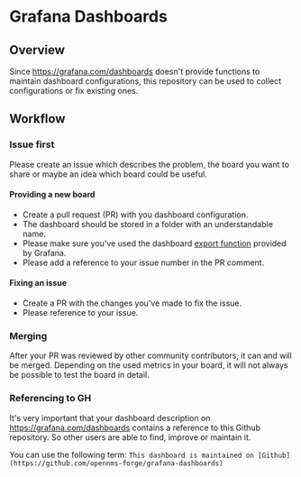 # Grafana Dashboards

## Overview

Since https://grafana.com/dashboards doesn't provide functions to maintain dashboard configurations,
this repository can be used to collect configurations or fix existing ones.

## Workflow

### Issue first

Please create an issue which describes the problem, the board you want to share or maybe an idea which board could be useful.

#### Providing a new board

* Create a pull request (PR) with you dashboard configuration.
* The dashboard should be stored in a folder with an understandable name.
* Please make sure you've used the dashboard [export function](http://docs.grafana.org/reference/export_import/) provided by Grafana.
* Please add a reference to your issue number in the PR comment.

#### Fixing an issue

* Create a PR with the changes you've made to fix the issue.
* Please reference to your issue.

### Merging

After your PR was reviewed by other community contributors, it can and will be merged.
Depending on the used metrics in your board, it will not always be possible to test the board in detail.

### Referencing to GH

It's very important that your dashboard description on https://grafana.com/dashboards contains a reference to this Github repository. So other users are able to find, improve or maintain it.

You can use the following term:
`This dashboard is maintained on [Github](https://github.com/opennms-forge/grafana-dashboards)`
